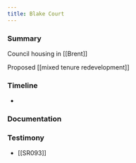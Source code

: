 ```yaml
---
title: Blake Court
---
```


### Summary

Council housing in [[Brent]]

Proposed [[mixed tenure redevelopment]]

### Timeline

- 

### Documentation

### Testimony

- [[SR093]]
